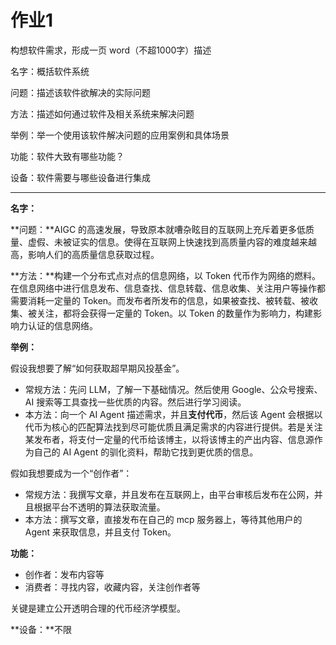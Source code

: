 # 作业1

构想软件需求，形成一页 word（不超1000字）描述

名字：概括软件系统

问题：描述该软件欲解决的实际问题

方法：描述如何通过软件及相关系统来解决问题

举例：举一个使用该软件解决问题的应用案例和具体场景

功能：软件大致有哪些功能？

设备：软件需要与哪些设备进行集成

---

**名字：**

**问题：**AIGC 的高速发展，导致原本就嘈杂眩目的互联网上充斥着更多低质量、虚假、未被证实的信息。使得在互联网上快速找到高质量内容的难度越来越高，影响人们的高质量信息获取过程。

**方法：**构建一个分布式点对点的信息网络，以 Token 代币作为网络的燃料。在信息网络中进行信息发布、信息查找、信息转载、信息收集、关注用户等操作都需要消耗一定量的 Token。而发布者所发布的信息，如果被查找、被转载、被收集、被关注，都将会获得一定量的 Token。以 Token 的数量作为影响力，构建影响力认证的信息网络。

**举例：**

假设我想要了解“如何获取超早期风投基金”。

- 常规方法：先问 LLM，了解一下基础情况。然后使用 Google、公众号搜索、AI 搜索等工具查找一些优质的内容。然后进行学习阅读。
- 本方法：向一个 AI Agent 描述需求，并且**支付代币**，然后该 Agent 会根据以代币为核心的匹配算法找到尽可能优质且满足需求的内容进行提供。若是关注某发布者，将支付一定量的代币给该博主，以将该博主的产出内容、信息源作为自己的 AI Agent 的驯化资料，帮助它找到更优质的信息。



假如我想要成为一个“创作者”：

- 常规方法：我撰写文章，并且发布在互联网上，由平台审核后发布在公网，并且根据平台不透明的算法获取流量。
- 本方法：撰写文章，直接发布在自己的 mcp 服务器上，等待其他用户的 Agent 来获取信息，并且支付 Token。

**功能：**

- 创作者：发布内容等
- 消费者：寻找内容，收藏内容，关注创作者等

关键是建立公开透明合理的代币经济学模型。

**设备：**不限